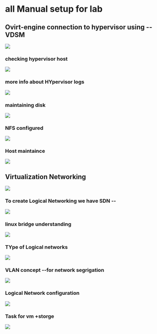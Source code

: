 # all Manual setup for lab 

## Ovirt-engine connection to hypervisor using -- VDSM 

<img src="vdsm.png">

### checking hypervisor host 

<img src="hyp.png">

### more info about HYpervisor logs 

<img src="logs.png">

### maintaining disk 

<img src="disk.png">

### NFS configured 

<img src="nfs.png">

### Host maintaince 

<img src="main.png">

## Virtualization Networking 

<img src="net.png">

### To create Logical Networking we have SDN --

<img src="sdn.png">

### linux bridge understanding 

<img src="br1.png">

### TYpe of Logical networks

<img src="typen.png">

### VLAN concept --for network segrigation 

<img src="vlan.png">

### Logical Network configuration 

<img src="logic.png">

### Task for vm +storge 

<img src="vmst1.png">





